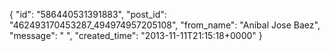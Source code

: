  {
   "id": "586440531391883",
   "post_id": "462493170453287_494974957205108",
   "from_name": "Anibal Jose Baez",
   "message": " ",
   "created_time": "2013-11-11T21:15:18+0000"
 }
